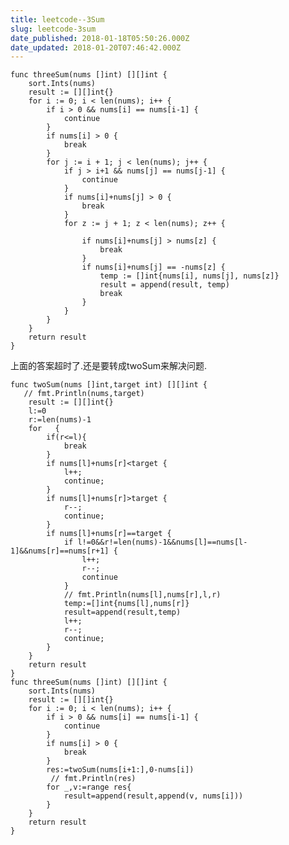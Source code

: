 ```yaml
---
title: leetcode--3Sum
slug: leetcode-3sum
date_published: 2018-01-18T05:50:26.000Z
date_updated: 2018-01-20T07:46:42.000Z
---
```


    func threeSum(nums []int) [][]int {
    	sort.Ints(nums)
    	result := [][]int{}
    	for i := 0; i < len(nums); i++ {
    		if i > 0 && nums[i] == nums[i-1] {
    			continue
    		}
            if nums[i] > 0 {
    			break
    		}
    		for j := i + 1; j < len(nums); j++ {
    			if j > i+1 && nums[j] == nums[j-1] {
    				continue
    			}
                if nums[i]+nums[j] > 0 {
    				break
    			}
    			for z := j + 1; z < len(nums); z++ {
    
    				if nums[i]+nums[j] > nums[z] {
    					break
    				}
    				if nums[i]+nums[j] == -nums[z] {
    					temp := []int{nums[i], nums[j], nums[z]}
    					result = append(result, temp)
    					break
    				}
    			}
    		}
    	}
    	return result
    }
    

上面的答案超时了.还是要转成twoSum来解决问题.

    func twoSum(nums []int,target int) [][]int {
       // fmt.Println(nums,target)
        result := [][]int{}
        l:=0
        r:=len(nums)-1
    	for   {
    		if(r<=l){
    			break
    		}
            if nums[l]+nums[r]<target {
                l++;
                continue;
            }
            if nums[l]+nums[r]>target {
                r--;
                continue;
            }
            if nums[l]+nums[r]==target {
                if l!=0&&r!=len(nums)-1&&nums[l]==nums[l-1]&&nums[r]==nums[r+1] {
                    l++;
                    r--;
                    continue
                }
                // fmt.Println(nums[l],nums[r],l,r)
                temp:=[]int{nums[l],nums[r]}
                result=append(result,temp)
                l++;
                r--;
                continue;
            }
        }
    	return result
    }
    func threeSum(nums []int) [][]int {
    	sort.Ints(nums)
    	result := [][]int{}
    	for i := 0; i < len(nums); i++ {
    		if i > 0 && nums[i] == nums[i-1] {
    			continue
    		}
            if nums[i] > 0 {
    			break
    		}
    		res:=twoSum(nums[i+1:],0-nums[i])
             // fmt.Println(res)
    		for _,v:=range res{
    			result=append(result,append(v, nums[i]))
    		}
    	}
    	return result
    }
    
